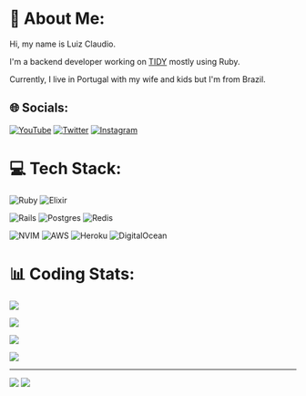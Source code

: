 # 💫 About Me:

Hi, my name is Luiz Claudio.

I'm a backend developer working on [TIDY](https://github.com/TIDYAPP) mostly using Ruby.

Currently, I live in Portugal with my wife and kids but I'm from Brazil.


## 🌐 Socials:
[![YouTube](https://img.shields.io/badge/YouTube-%23CD201F.svg?logo=YouTube&logoColor=white&style=for-the-badge)](https://youtube.com/@LuizMoreiraDev)
[![Twitter](https://img.shields.io/badge/Twitter-%231DA1F2.svg?logo=Twitter&logoColor=white&style=for-the-badge)](https://twitter.com/LuizMoreiraDev)
[![Instagram](https://img.shields.io/badge/Instagram-%238134AF.svg?logo=Instagram&logoColor=white&style=for-the-badge)](https://instagram.com/luizmoreira.dev)

# 💻 Tech Stack:
![Ruby](https://img.shields.io/badge/ruby-%23CC342D.svg?style=for-the-badge&logo=ruby&logoColor=white)
![Elixir](https://img.shields.io/badge/elixir-%234B275F.svg?style=for-the-badge&logo=elixir&logoColor=white)

![Rails](https://img.shields.io/badge/rails-%23CC0000.svg?style=for-the-badge&logo=ruby-on-rails&logoColor=white)
![Postgres](https://img.shields.io/badge/postgres-%23316192.svg?style=for-the-badge&logo=postgresql&logoColor=white)
![Redis](https://img.shields.io/badge/redis-%23DD0031.svg?style=for-the-badge&logo=redis&logoColor=white)

![NVIM](https://img.shields.io/badge/nvim-%23CC342D.svg?style=for-the-badge&logo=neovim&logoColor=white&color=59933E)
![AWS](https://img.shields.io/badge/AWS-%23FF9900.svg?style=for-the-badge&logo=amazon-aws&logoColor=white)
![Heroku](https://img.shields.io/badge/heroku-%23430098.svg?style=for-the-badge&logo=heroku&logoColor=white)
![DigitalOcean](https://img.shields.io/badge/DigitalOcean-%230167ff.svg?style=for-the-badge&logo=digitalOcean&logoColor=white)


# 📊 Coding Stats:
![](https://wakatime.com/share/@luizclaudiomoreira/bf20e76d-fe41-4b4b-9ec5-e39aa828eed2.svg)

![](https://github-readme-stats.vercel.app/api?username=luizclaudiomoreira&theme=calm&hide_border=true&include_all_commits=true&count_private=true)

![](https://github-readme-streak-stats.herokuapp.com/?user=luizclaudiomoreira&theme=calm&hide_border=true)

![](https://github-readme-stats.vercel.app/api/top-langs/?username=luizclaudiomoreira&theme=calm&hide_border=true&include_all_commits=true&count_private=true&layout=compact)

---
[![](https://wakatime.com/badge/user/cd044a79-1157-4ba3-9c88-538a63966a8c.svg)](https://luizclaudiomoreira.com/bio-git)
[![](https://visitcount.itsvg.in/api?id=luizclaudiomoreira&icon=1&color=12)](https://luizclaudiomoreira.com/bio-git)

<!-- Proudly created with GPRM ( https://gprm.itsvg.in ) -->
